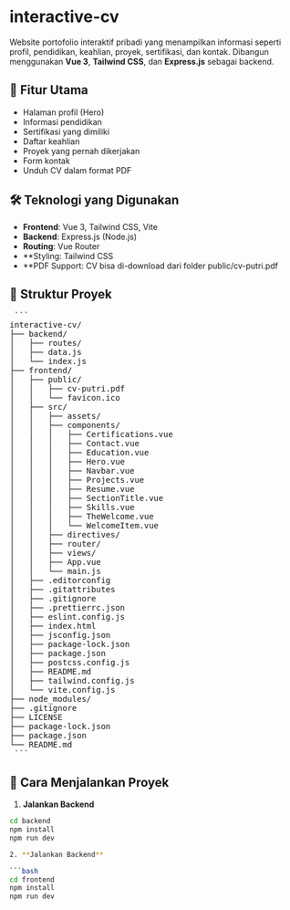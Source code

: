 # interactive-cv

Website portofolio interaktif pribadi yang menampilkan informasi seperti profil, pendidikan, keahlian, proyek, sertifikasi, dan kontak. Dibangun menggunakan **Vue 3**, **Tailwind CSS**, dan **Express.js** sebagai backend.

## 📌 Fitur Utama

- Halaman profil (Hero)
- Informasi pendidikan
- Sertifikasi yang dimiliki
- Daftar keahlian
- Proyek yang pernah dikerjakan
- Form kontak
- Unduh CV dalam format PDF

## 🛠️ Teknologi yang Digunakan

- **Frontend**: Vue 3, Tailwind CSS, Vite
- **Backend**: Express.js (Node.js)
- **Routing**: Vue Router
- **Styling: Tailwind CSS
- **PDF Support: CV bisa di-download dari folder public/cv-putri.pdf

## 📁 Struktur Proyek

<pre> ``` 
interactive-cv/
├── backend/
│   ├── routes/
│   ├── data.js
│   └── index.js
├── frontend/
│   ├── public/
│   │   ├── cv-putri.pdf
│   │   └── favicon.ico
│   ├── src/
│   │   ├── assets/
│   │   ├── components/
│   │   │   ├── Certifications.vue
│   │   │   ├── Contact.vue
│   │   │   ├── Education.vue
│   │   │   ├── Hero.vue
│   │   │   ├── Navbar.vue
│   │   │   ├── Projects.vue
│   │   │   ├── Resume.vue
│   │   │   ├── SectionTitle.vue
│   │   │   ├── Skills.vue
│   │   │   ├── TheWelcome.vue
│   │   │   └── WelcomeItem.vue
│   │   ├── directives/
│   │   ├── router/
│   │   ├── views/
│   │   ├── App.vue
│   │   └── main.js
│   ├── .editorconfig
│   ├── .gitattributes
│   ├── .gitignore
│   ├── .prettierrc.json
│   ├── eslint.config.js
│   ├── index.html
│   ├── jsconfig.json
│   ├── package-lock.json
│   ├── package.json
│   ├── postcss.config.js
│   ├── README.md
│   ├── tailwind.config.js
│   └── vite.config.js
├── node_modules/
├── .gitignore
├── LICENSE
├── package-lock.json
├── package.json
└── README.md
 ``` </pre>

## 🧪 Cara Menjalankan Proyek

1. **Jalankan Backend**

```bash
cd backend
npm install
npm run dev

2. **Jalankan Backend**

```bash
cd frontend
npm install
npm run dev
